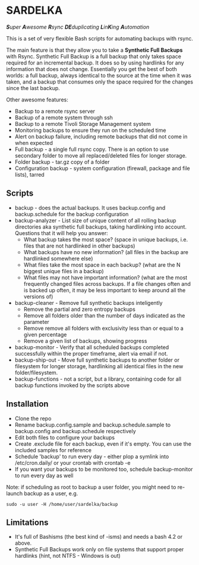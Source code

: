 # SARDELKA

_**S**uper **A**wesome **R**sync **DE**duplicating **L**in**K**ing **A**utomation_

This is a set of very flexible Bash scripts for automating backups with rsync.

The main feature is that they allow you to take a **Synthetic Full Backups** with Rsync. Synthetic Full Backup is a full backup that only takes space required for an incremental backup.
It does so by using hardlinks for any information that does not change. Essentially you get the best of both worlds: a full backup, always identical to the source at the time when it was taken, and a backup that consumes only the space required for the changes since the last backup.

Other awesome features:

* Backup to a remote rsync server
* Backup of a remote system through ssh
* Backup to a remote Tivoli Storage Management system
* Monitoring backups to ensure they run on the scheduled time
* Alert on backup failure, including remote backups that did not come in when expected
* Full backup - a single full rsync copy. There is an option to use secondary folder to move all replaced/deleted files for longer storage.
* Folder backup - tar.gz copy of a folder
* Configuration backup - system configuration (firewall, package and file lists), tarred

## Scripts

* backup - does the actual backups. It uses backup.config and backup.schedule for the backup configuration
* backup-analyzer - List size of unique content of all rolling backup directories aka synthetic full backups, taking hardlinking into account. Questions that it will help you answer:
    * What backup takes the most space? (space in unique backups, i.e. files that are not hardlinked in other backups)
	* What backups have no new information? (all files in the backup are hardlinked somewhere else)
	* What files take the most space in each backup? (what are the N biggest unique files in a backup)
	* What files may not have important information? (what are the most frequently changed files across backups. If a file changes often and is backed up often, it may be less important to keep around all the versions of)
* backup-cleaner - Remove full synthetic backups inteligently
	* Remove the partial and zero entropy backups
	* Remove all folders older than the number of days indicated as the parameter
	* Remove remove all folders with exclusivity less than or equal to a given percentage
	* Remove a given list of backups, showing progress
* backup-monitor - Verify that all scheduled backups completed successfully within the proper timeframe, alert via email if not.
* backup-ship-out - Move full synthetic backups to another folder or filesystem for longer storage, hardlinking all identical files in the new folder/filesystem.
* backup-functions - not a script, but a library, containing code for all backup functions invoked by the scripts above

## Installation

* Clone the repo
* Rename backup.config.sample and backup.schedule.sample to backup.config and backup.schedule respectively
* Edit both files to configure your backups
* Create .exclude file for each backup, even if it's empty. You can use the included samples for reference
* Schedule 'backup' to run every day - either plop a symlink into /etc/cron.daily/ or your crontab with crontab -e
* If you want your backups to be monitored too, schedule backup-monitor to run every day as well

Note: if scheduling as root to backup a user folder, you might need to re-launch backup as a user, e.g.

`sudo -u user -H /home/user/sardelka/backup`

## Limitations

* It's full of Bashisms (the best kind of -isms) and needs a bash 4.2 or above.
* Synthetic Full Backups work only on file systems that support proper hardlinks (hint, not NTFS - Windows is out)
